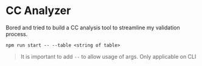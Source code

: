 # CC Analyzer

Bored and tried to build a CC analysis tool to streamline my validation process.

```
npm run start -- --table <string of table>
```

> It is important to add `--` to allow usage of args. Only applicable on CLI